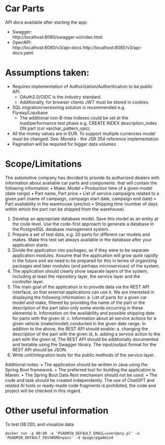 # Car Parts

API docs available after starting the app:
- Swagger:<br> http://localhost:8080/swagger-ui/index.html
- OpenAPI:<br>
  http://localhost:8080/v3/api-docs
  http://localhost:8080/v3/api-docs.yaml

# Assumptions taken:
- Requires implementation of Authorization/Authentication to be public API. 
  - OAuth2.0/OIDC is the industry standard.
  - Additionally, for browser clients JWT must be stored in cookies.
- SQL migration/versioning solution is recommended e.g. Flyway/Liquibase
    - The additional non-B-tree indexes could be set at the load/performance test phase e.g. CREATE INDEX description_index ON part (col varchar_pattern_ops);
- All the money values are in EUR. To support multiple currencies model must be changed. See: Moneta - the JSR 354 reference implementation
- Pagination will be required for bigger data volumes


# Scope/Limitations
The automotive company has decided to provide its authorized dealers with information about
available car parts and components. that will contain the following information:
• Make, Model
• Production time of a given model (date range)
• Part name, Part price
• List of service campaigns related to a given part (name of campaign, campaign start date, campaign end date)
• Part availability in the warehouse (yes/no)
• Shipping time (number of days within which the part can be shipped from the warehouse)

1) Develop an appropriate database model. Save this model as an entity at the code level. Use the code-first approach to generate a database in the PostgreSQL database management system.
2) Prepare a set of test data, e.g. 20 parts for different car models and makes. Make this test set always available in the database after your application starts.
3) Divide the application into packages, as if they were to be separate application modules. Assume that the application will grow quite rapidly in the future and we need to be prepared for this
   in terms of organizing packages and later modules (and perhaps microservices) of the system.
4) The application should clearly show separate layers of the system, including at least the repository layer, the service layer and the controller layer.
5) The main goal of the application is to provide data via the REST API interface, so that external applications can use it. We are interested in displaying the following information:
   a. List of parts for a given car model and make, filtered by providing the name of the part or the description of the part (also only some words occurring in these elements)
   b. Information on the availability and possible shipping date for parts with the given id.
   c. Information about all service actions for a given vehicle (make/model) conducted in the given date range.
   In addition to the above, the REST API should enable:
   a. changing the description of the part with the given id,
   b. adding a service action to the part with the given id,
   The REST API should be additionally documented and testable using the Swagger library. The input/output format for the REST API should be JSON.
6) Write unit/integration tests for the public methods of the service layer.

Additional notes:
• The application should be written in Java using the Spring Boot framework.
• The preferred tool for building the application is Maven.
• The Spring Boot Data Rest mechanism should not be used.
• The code and task should be created independently. The use of ChatGPT and related AI tools or ready-made code fragments is prohibited, the code and project will be checked in this regard.

# Other useful information
To test DB DDL and visualize data
```shell
docker run -p 80:80 -e 'PGADMIN_DEFAULT_EMAIL=user@any.pl' -e 'PGADMIN_DEFAULT_PASSWORD=pass' -d dpage/pgadmin4
```
